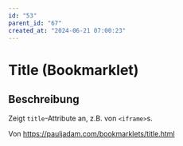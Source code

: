 ```yaml
---
id: "53"
parent_id: "67"
created_at: "2024-06-21 07:00:23"
---
```


# Title (Bookmarklet)

## Beschreibung

Zeigt `title`-Attribute an, z.B. von `<iframe>`s.

Von <https://pauljadam.com/bookmarklets/title.html>